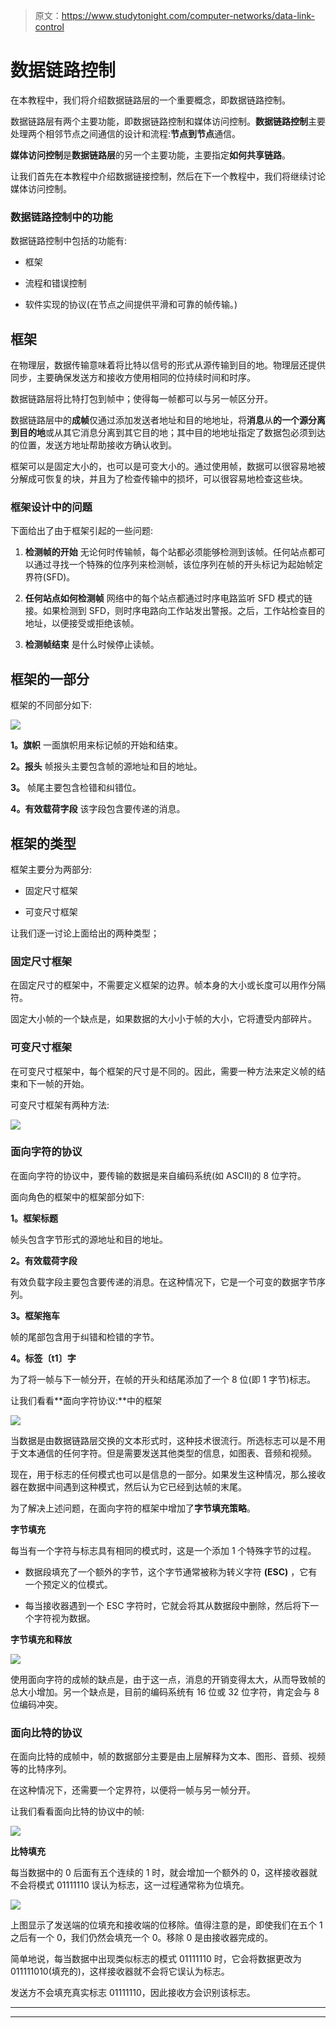 > 原文：<https://www.studytonight.com/computer-networks/data-link-control>

# 数据链路控制

在本教程中，我们将介绍数据链路层的一个重要概念，即数据链路控制。

数据链路层有两个主要功能，即数据链路控制和媒体访问控制。**数据链路控制**主要处理两个相邻节点之间通信的设计和流程:**节点到节点**通信。

**媒体访问控制**是**数据链路层**的另一个主要功能，主要指定**如何共享链路**。

让我们首先在本教程中介绍数据链接控制，然后在下一个教程中，我们将继续讨论媒体访问控制。

### 数据链路控制中的功能

数据链路控制中包括的功能有:

*   框架

*   流程和错误控制

*   软件实现的协议(在节点之间提供平滑和可靠的帧传输。)

## 框架

在物理层，数据传输意味着将比特以信号的形式从源传输到目的地。物理层还提供同步，主要确保发送方和接收方使用相同的位持续时间和时序。

数据链路层将比特打包到帧中；使得每一帧都可以与另一帧区分开。

数据链路层中的**成帧**仅通过添加发送者地址和目的地地址，将**消息**从**的一个源分离到目的地**或从其它消息分离到其它目的地；其中目的地地址指定了数据包必须到达的位置，发送方地址帮助接收方确认收到。

框架可以是固定大小的，也可以是可变大小的。通过使用帧，数据可以很容易地被分解成可恢复的块，并且为了检查传输中的损坏，可以很容易地检查这些块。

### 框架设计中的问题

下面给出了由于框架引起的一些问题:

1.  **检测帧的开始**
    无论何时传输帧，每个站都必须能够检测到该帧。任何站点都可以通过寻找一个特殊的位序列来检测帧，该位序列在帧的开头标记为起始帧定界符(SFD)。

2.  **任何站点如何检测帧**
    网络中的每个站点都通过时序电路监听 SFD 模式的链接。如果检测到 SFD，则时序电路向工作站发出警报。之后，工作站检查目的地址，以便接受或拒绝该帧。

3.  **检测帧结束**
    是什么时候停止读帧。

## 框架的一部分

框架的不同部分如下:

![](img/ec458502f180fe7e497545f02a8678cb.png)

**1。旗帜**
一面旗帜用来标记帧的开始和结束。

**2。报头**
帧报头主要包含帧的源地址和目的地址。

**3。**
帧尾主要包含检错和纠错位。

**4。有效载荷字段**
该字段包含要传递的消息。

## 框架的类型

框架主要分为两部分:

*   固定尺寸框架

*   可变尺寸框架

让我们逐一讨论上面给出的两种类型；

### 固定尺寸框架

在固定尺寸的框架中，不需要定义框架的边界。帧本身的大小或长度可以用作分隔符。

固定大小帧的一个缺点是，如果数据的大小小于帧的大小，它将遭受内部碎片。

### 可变尺寸框架

在可变尺寸框架中，每个框架的尺寸是不同的。因此，需要一种方法来定义帧的结束和下一帧的开始。

可变尺寸框架有两种方法:

![](img/46709356c5ac03391a6e8f884ebe0790.png)

### 面向字符的协议

在面向字符的协议中，要传输的数据是来自编码系统(如 ASCII)的 8 位字符。

面向角色的框架中的框架部分如下:

**1。框架标题**

帧头包含字节形式的源地址和目的地址。

**2。有效载荷字段**

有效负载字段主要包含要传递的消息。在这种情况下，它是一个可变的数据字节序列。

**3。框架拖车**

帧的尾部包含用于纠错和检错的字节。

**4。标签〔t1〕字**

为了将一帧与下一帧分开，在帧的开头和结尾添加了一个 8 位(即 1 字节)标志。

让我们看看**面向字符协议:**中的框架

**![](img/4b7638b8bd985dd0810fd3878c7fd818.png)**

当数据是由数据链路层交换的文本形式时，这种技术很流行。所选标志可以是不用于文本通信的任何字符。但是需要发送其他类型的信息，如图表、音频和视频。

现在，用于标志的任何模式也可以是信息的一部分。如果发生这种情况，那么接收器在数据中间遇到这种模式，然后认为它已经到达帧的末尾。

为了解决上述问题，在面向字符的框架中增加了**字节填充策略**。

**字节填充**

每当有一个字符与标志具有相同的模式时，这是一个添加 1 个特殊字节的过程。

*   数据段填充了一个额外的字节，这个字节通常被称为转义字符 **(ESC)** ，它有一个预定义的位模式。

*   每当接收器遇到一个 ESC 字符时，它就会将其从数据段中删除，然后将下一个字符视为数据。

**字节填充和释放**

![](img/297acea27607d54b65a9d52d00b015db.png)

使用面向字符的成帧的缺点是，由于这一点，消息的开销变得太大，从而导致帧的总大小增加。另一个缺点是，目前的编码系统有 16 位或 32 位字符，肯定会与 8 位编码冲突。

### 面向比特的协议

在面向比特的成帧中，帧的数据部分主要是由上层解释为文本、图形、音频、视频等的比特序列。

在这种情况下，还需要一个定界符，以便将一帧与另一帧分开。

让我们看看面向比特的协议中的帧:

![](img/f4b268a2da52286aa239adf0a39e1b1b.png)

**比特填充**

每当数据中的 0 后面有五个连续的 1 时，就会增加一个额外的 0，这样接收器就不会将模式 01111110 误认为标志，这一过程通常称为位填充。

![](img/0949158624685599b0ef26c05cf7e1c6.png)

上图显示了发送端的位填充和接收端的位移除。值得注意的是，即使我们在五个 1 之后有一个 0，我们仍然会填充一个 0。移除 0 是由接收器完成的。

简单地说，每当数据中出现类似标志的模式 01111110 时，它会将数据更改为 011111010(填充的)，这样接收器就不会将它误认为标志。

发送方不会填充真实标志 01111110，因此接收方会识别该标志。



* * *

* * *